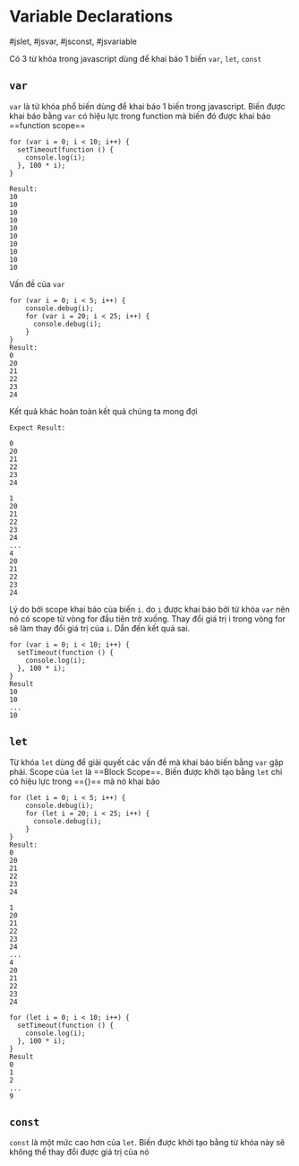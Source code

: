 # Variable Declarations 
#jslet, #jsvar, #jsconst, #jsvariable

Có 3 từ khóa trong javascript dùng để khai báo 1 biến `var`, `let`, `const`

## `var`
`var` là từ khóa phổ biến dùng để khai báo 1 biến trong javascript. Biến được khai báo bằng `var` có hiệu lực trong function mà biến đó được khai báo ==function scope==

```
for (var i = 0; i < 10; i++) {
  setTimeout(function () {
    console.log(i);
  }, 100 * i);
}

Result:
10
10
10
10
10
10
10
10
10
10
```

Vấn đề của `var` 
```
for (var i = 0; i < 5; i++) {
	console.debug(i);
	for (var i = 20; i < 25; i++) {
	  console.debug(i);
	}
}
Result: 
0
20
21
22
23
24
```

Kết quả khác hoàn toàn kết quả chúng ta mong đợi
```
Expect Result:

0
20
21
22
23
24

1
20
21
22
23
24
...
4
20
21
22
23
24

```

Lý do bởi scope khai báo của biến `i`. do `i` được khai báo bởi từ khóa `var` nên nó có scope từ vòng for đầu tiên trở xuống. Thay đổi giá trị i trong vòng for sẽ làm thay đổi giá trị của `i`. Dẫn đến kết quả sai.

```
for (var i = 0; i < 10; i++) {
  setTimeout(function () {
    console.log(i);
  }, 100 * i);
}
Result 
10
10
...
10

```


## `let`
Từ khóa `let` dùng để giải quyết các vấn đề mà khai báo biến bằng `var` gặp phải. Scope của `let` là ==Block Scope==. Biến được khởi tạo bằng `let` chỉ có hiệu lực trong =={}== mà nó khai báo 
```
for (let i = 0; i < 5; i++) {
	console.debug(i);
	for (let i = 20; i < 25; i++) {
	  console.debug(i);
	}
}
Result: 
0
20
21
22
23
24

1
20
21
22
23
24
...
4
20
21
22
23
24
```

```
for (let i = 0; i < 10; i++) {
  setTimeout(function () {
    console.log(i);
  }, 100 * i);
}
Result 
0
1
2
...
9

```
## `const`
`const` là một mức cao hơn của `let`. Biến được khởi tạo bằng từ khóa này sẽ không thể thay đổi được giá trị của nó